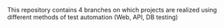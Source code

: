 This repository contains 4 branches on which projects are realized using different methods of test automation (Web, API, DB testing)
